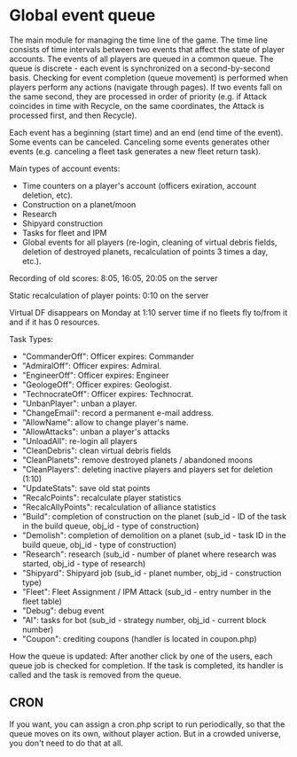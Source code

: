 # Global event queue

The main module for managing the time line of the game.
The time line consists of time intervals between two events that affect the state of player accounts.
The events of all players are queued in a common queue. The queue is discrete - each event is synchronized on a second-by-second basis.
Checking for event completion (queue movement) is performed when players perform any actions (navigate through pages).
If two events fall on the same second, they are processed in order of priority (e.g. if Attack coincides in time with Recycle,
on the same coordinates, the Attack is processed first, and then Recycle).

Each event has a beginning (start time) and an end (end time of the event). Some events can be canceled. Canceling some events generates 
other events (e.g. canceling a fleet task generates a new fleet return task).

Main types of account events:
 - Time counters on a player's account (officers exiration, account deletion, etc).
 - Construction on a planet/moon
 - Research
 - Shipyard construction
 - Tasks for fleet and IPM
 - Global events for all players (re-login, cleaning of virtual debris fields, deletion of destroyed planets, recalculation of points 3 times a day, etc.).

Recording of old scores: 8:05, 16:05, 20:05 on the server

Static recalculation of player points: 0:10 on the server

Virtual DF disappears on Monday at 1:10 server time if no fleets fly to/from it and if it has 0 resources.

Task Types:
- "CommanderOff": Officer expires: Commander
- "AdmiralOff": Officer expires: Admiral.
- "EngineerOff": Officer expires: Engineer
- "GeologeOff": Officer expires: Geologist.
- "TechnocrateOff": Officer expires: Technocrat.
- "UnbanPlayer": unban a player.
- "ChangeEmail": record a permanent e-mail address.
- "AllowName": allow to change player's name.
- "AllowAttacks": unban a player's attacks
- "UnloadAll": re-login all players
- "CleanDebris": clean virtual debris fields
- "CleanPlanets": remove destroyed planets / abandoned moons
- "CleanPlayers": deleting inactive players and players set for deletion (1:10)
- "UpdateStats": save old stat points
- "RecalcPoints": recalculate player statistics
- "RecalcAllyPoints": recalculation of alliance statistics
- "Build": completion of construction on the planet (sub_id - ID of the task in the build queue, obj_id - type of construction)
- "Demolish": completion of demolition on a planet (sub_id - task ID in the build queue, obj_id - type of construction)
- "Research": research (sub_id - number of planet where research was started, obj_id - type of research)
- "Shipyard": Shipyard job (sub_id - planet number, obj_id - construction type)
- "Fleet": Fleet Assignment / IPM Attack (sub_id - entry number in the fleet table)
- "Debug": debug event
- "AI": tasks for bot (sub_id - strategy number, obj_id - current block number)
- "Coupon": crediting coupons (handler is located in coupon.php)

How the queue is updated:
After another click by one of the users, each queue job is checked for completion. If the task is completed, its handler is called and the task is removed from the queue.

## CRON

If you want, you can assign a cron.php script to run periodically, so that the queue moves on its own, without player action.
But in a crowded universe, you don't need to do that at all.
